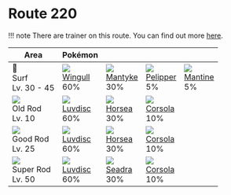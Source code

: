 # Route 220

!!! note
    There are trainer on this route. You can find out more [here](../../trainer_changes/route_220/).


Area                                  | Pokémon                        | &nbsp;                         | &nbsp;                         | &nbsp;                        | 
---                                   | ---                            | ---                            | ---                            | ---                           | 
🌊<br> Surf<br>Lv. 30 - 45             | ![][278]<br> [Wingull]<br> 60% | ![][458]<br> [Mantyke]<br> 30% | ![][279]<br> [Pelipper]<br> 5% | ![][226]<br> [Mantine]<br> 5% | 
![][old-rod]<br>Old Rod<br>Lv. 10     | ![][370]<br> [Luvdisc]<br> 60% | ![][116]<br> [Horsea]<br> 30%  | ![][222]<br> [Corsola]<br> 10% | &nbsp;                        | 
![][good-rod]<br>Good Rod<br>Lv. 25   | ![][370]<br> [Luvdisc]<br> 60% | ![][116]<br> [Horsea]<br> 30%  | ![][222]<br> [Corsola]<br> 10% | &nbsp;                        | 
![][super-rod]<br>Super Rod<br>Lv. 50 | ![][370]<br> [Luvdisc]<br> 60% | ![][117]<br> [Seadra]<br> 30%  | ![][222]<br> [Corsola]<br> 10% | &nbsp;                        | 

[Horsea]: ../../pokemon_changes/116/
[Seadra]: ../../pokemon_changes/117/
[Corsola]: ../../pokemon_changes/222/
[Mantine]: ../../pokemon_changes/226/
[Wingull]: ../../pokemon_changes/278/
[Pelipper]: ../../pokemon_changes/279/
[Luvdisc]: ../../pokemon_changes/370/
[Mantyke]: ../../pokemon_changes/458/
[good-rod]: ../img/items/good-rod.png
[old-rod]: ../img/items/old-rod.png
[super-rod]: ../img/items/super-rod.png
[116]: ../img/pokemon/116.png
[117]: ../img/pokemon/117.png
[222]: ../img/pokemon/222.png
[226]: ../img/pokemon/226.png
[278]: ../img/pokemon/278.png
[279]: ../img/pokemon/279.png
[370]: ../img/pokemon/370.png
[458]: ../img/pokemon/458.png
